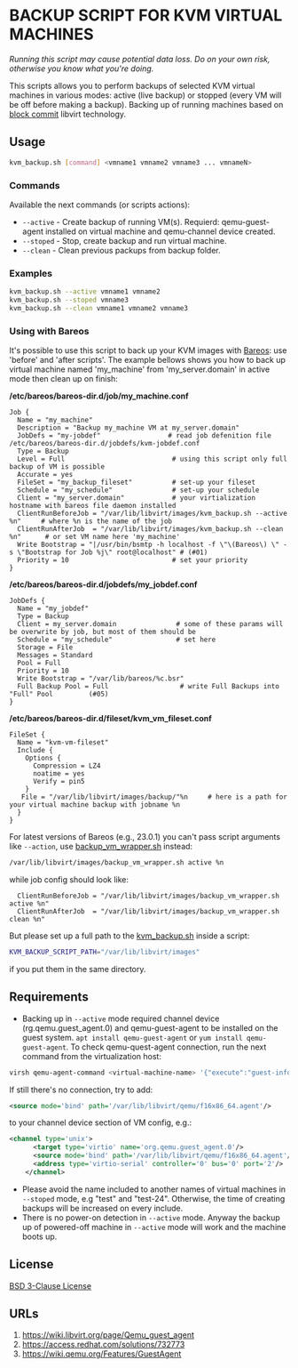 # BACKUP SCRIPT FOR KVM VIRTUAL MACHINES

*Running this script may cause potential data loss. Do on your own risk, otherwise you know what you're doing.*

This scripts allows you to perform backups of selected KVM virtual machines in various modes: active (live backup) or
stopped (every VM will be off before making a backup). Backing up of running machines based on 
[block commit](https://libvirt.org/kbase/internals/incremental-backup.html) libvirt technology.

## Usage
```bash
kvm_backup.sh [command] <vmname1 vmname2 vmname3 ... vmnameN>
```

### Commands

Available the next commands (or scripts actions):

- `--active` - Create backup of running VM(s). Requierd: qemu-guest-agent installed on virtual machine and qemu-channel
  device created.
- `--stoped` - Stop, create backup and run virtual machine.
- `--clean` - Clean previous packups from backup folder.

### Examples

```bash
kvm_backup.sh --active vmname1 vmname2
kvm_backup.sh --stoped vmname3
kvm_backup.sh --clean vmname1 vmname2 vmname3
```

### Using with Bareos

It's possible to use this script to back up your KVM images with [Bareos](https://www.bareos.com/): use 'before' and
'after scripts'. The example bellows shows you how to back up virtual machine named 'my_machine' from 'my_server.domain'
in active mode then clean up on finish:

**/etc/bareos/bareos-dir.d/job/my_machine.conf**
```text
Job {
  Name = "my_machine"
  Description = "Backup my_machine VM at my_server.domain"
  JobDefs = "my-jobdef"                 # read job defenition file /etc/bareos/bareos-dir.d/jobdefs/kvm-jobdef.conf
  Type = Backup
  Level = Full                           # using this script only full backup of VM is possible
  Accurate = yes
  FileSet = "my_backup_fileset"          # set-up your fileset
  Schedule = "my_schedule"               # set-up your schedule
  Client = "my_server.domain"            # your virtialization hostname with bareos file daemon installed
  ClientRunBeforeJob = "/var/lib/libvirt/images/kvm_backup.sh --active %n"     # where %n is the name of the job
  ClientRunAfterJob  = "/var/lib/libvirt/images/kvm_backup.sh --clean %n"      # or set VM name here 'my_machine'
  Write Bootstrap = "|/usr/bin/bsmtp -h localhost -f \"\(Bareos\) \" -s \"Bootstrap for Job %j\" root@localhost" # (#01)
  Priority = 10                          # set your priority
}  
```
**/etc/bareos/bareos-dir.d/jobdefs/my_jobdef.conf**
```text
JobDefs {
  Name = "my_jobdef"
  Type = Backup
  Client = my_server.domain               # some of these params will be overwrite by job, but most of them should be 
  Schedule = "my_schedule"                # set here
  Storage = File
  Messages = Standard
  Pool = Full
  Priority = 10
  Write Bootstrap = "/var/lib/bareos/%c.bsr"
  Full Backup Pool = Full                  # write Full Backups into "Full" Pool         (#05)
}
```
**/etc/bareos/bareos-dir.d/fileset/kvm_vm_fileset.conf**
```text
FileSet {
  Name = "kvm-vm-fileset"
  Include {
    Options {
      Compression = LZ4
      noatime = yes
      Verify = pin5
    }
   File = "/var/lib/libvirt/images/backup/"%n     # here is a path for your virtual machine backup with jobname %n
  }
}
```

For latest versions of Bareos (e.g., 23.0.1) you can't pass script arguments like `--action`, use 
[backup_vm_wrapper.sh](backup_vm_wrapper.sh) instead:

```bash
/var/lib/libvirt/images/backup_vm_wrapper.sh active %n
```
while job config should look like:

```text
  ClientRunBeforeJob = "/var/lib/libvirt/images/backup_vm_wrapper.sh active %n"
  ClientRunAfterJob  = "/var/lib/libvirt/images/backup_vm_wrapper.sh clean %n"
```

But please set up a full path to the [kvm_backup.sh](kvm_backup.sh) inside a script:

```bash
KVM_BACKUP_SCRIPT_PATH="/var/lib/libvirt/images"
```
if you put them in the same directory.

## Requirements
- Backing up in `--active` mode required channel device (rg.qemu.guest_agent.0) and qemu-guest-agent to be installed on 
  the guest system. `apt install qemu-guest-agent` or `yum install qemu-guest-agent`. To check qemu-quest-agent 
  connection, run the next command from the virtualization host:

```bash
virsh qemu-agent-command <virtual-machine-name> '{"execute":"guest-info"}'
```

If still there's no connection, try to add:
```xml
<source mode='bind' path='/var/lib/libvirt/qemu/f16x86_64.agent'/>
```

to your channel device section of VM config, e.g.:

```xml
<channel type='unix'>
      <target type='virtio' name='org.qemu.guest_agent.0'/>
      <source mode='bind' path='/var/lib/libvirt/qemu/f16x86_64.agent'/>
      <address type='virtio-serial' controller='0' bus='0' port='2'/>
    </channel>
```

- Please avoid the name included to another names of virtual machines in `--stoped` mode, e.g "test" and "test-24". 
  Otherwise, the time of creating backups will be increased on every include.
- There is no power-on detection in `--active` mode. Anyway the backup up of powered-off machine in `--active` mode will
  work and the machine boots up.

## License

[BSD 3-Clause License](../../LICENSE)

## URLs

1. https://wiki.libvirt.org/page/Qemu_guest_agent
2. https://access.redhat.com/solutions/732773
3. https://wiki.qemu.org/Features/GuestAgent
